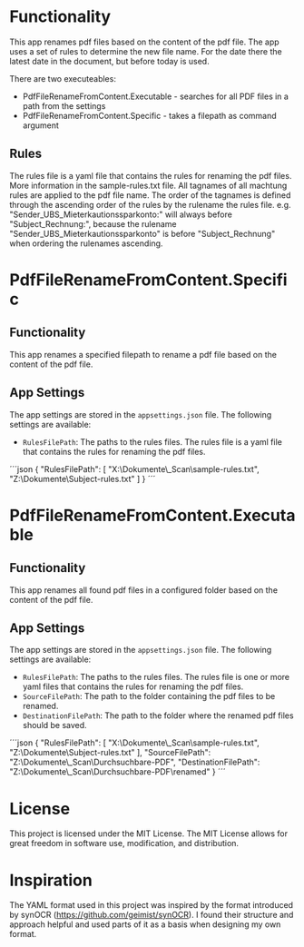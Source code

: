 ﻿# Functionality
This app renames pdf files based on the content of the pdf file. The app uses a set of rules to determine the new file name.
For the date there the latest date in the document, but before today is used.

There are two executeables:
- PdfFileRenameFromContent.Executable - searches for all PDF files in a path from the settings
- PdfFileRenameFromContent.Specific - takes a filepath as command argument

## Rules
The rules file is a yaml file that contains the rules for renaming the pdf files. More information in the sample-rules.txt file.
All tagnames of all machtung rules are applied to the pdf file name. The order of the tagnames is defined through the ascending order of the rules by the rulename the rules file.
e.g. "Sender_UBS_Mieterkautionssparkonto:" will always before "Subject_Rechnung:", because the rulename "Sender_UBS_Mieterkautionssparkonto" is before "Subject_Rechnung" when ordering the rulenames ascending.

# PdfFileRenameFromContent.Specific

## Functionality
This app renames a specified filepath to rename a pdf file based on the content of the pdf file.

## App Settings
The app settings are stored in the `appsettings.json` file. The following settings are available:
- `RulesFilePath`: The paths to the rules files. The rules file is a yaml file that contains the rules for renaming the pdf files.

´´´json
{
  "RulesFilePath": [
    "X:\\Dokumente\\_Scan\\sample-rules.txt",
    "Z:\\Dokumente\\Subject-rules.txt"
  ]
}
´´´

# PdfFileRenameFromContent.Executable

## Functionality
This app renames all found pdf files in a configured folder based on the content of the pdf file. 

## App Settings
The app settings are stored in the `appsettings.json` file. The following settings are available:
- `RulesFilePath`: The paths to the rules files. The rules file is one or more yaml files that contains the rules for renaming the pdf files.
- `SourceFilePath`: The path to the folder containing the pdf files to be renamed.
- `DestinationFilePath`: The path to the folder where the renamed pdf files should be saved.

´´´json
{
  "RulesFilePath": [
    "X:\\Dokumente\\_Scan\\sample-rules.txt",
    "Z:\\Dokumente\\Subject-rules.txt"
  ],
  "SourceFilePath": "Z:\\Dokumente\\_Scan\\Durchsuchbare-PDF",
  "DestinationFilePath": "Z:\\Dokumente\\_Scan\\Durchsuchbare-PDF\\renamed"
}
´´´

# License

This project is licensed under the MIT License. The MIT License allows for great freedom in software use, modification, and distribution.

# Inspiration
The YAML format used in this project was inspired by the format introduced by synOCR (https://github.com/geimist/synOCR). I found their structure and approach helpful and used parts of it as a basis when designing my own format.